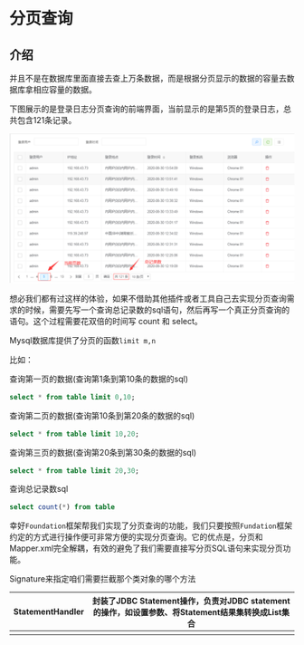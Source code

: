 # 分页查询

## 介绍

并且不是在数据库里面直接去查上万条数据，而是根据分页显示的数据的容量去数据库拿相应容量的数据。

下图展示的是登录日志分页查询的前端界面，当前显示的是第5页的登录日志，总共包含121条记录。

![img](./img/example.png)

想必我们都有过这样的体验，如果不借助其他插件或者工具自己去实现分页查询需求的时候，需要先写一个查询总记录数的sql语句，然后再写一个真正分页查询的语句。这个过程需要花双倍的时间写 count 和 select。

Mysql数据库提供了分页的函数`limit m,n`

比如：

查询第一页的数据(查询第1条到第10条的数据的sql)

```sql
select * from table limit 0,10;  
```

查询第二页的数据(查询第10条到第20条的数据的sql)

```sql
select * from table limit 10,20;
```

查询第三页的数据(查询第20条到第30条的数据的sql)

```sql
select * from table limit 20,30;
```

查询总记录数sql

```sql
select count(*) from table
```

幸好`Foundation`框架帮我们实现了分页查询的功能，我们只要按照`Fundation`框架约定的方式进行操作便可非常方便的实现分页查询。它的优点是，分页和Mapper.xml完全解耦，有效的避免了我们需要直接写分页SQL语句来实现分页功能。



 Signature来指定咱们需要拦截那个类对象的哪个方法



| StatementHandler | 封装了JDBC Statement操作，负责对JDBC statement 的操作，如设置参数、将Statement结果集转换成List集合 |
| ---------------- | ------------------------------------------------------------ |
|                  |                                                              |



